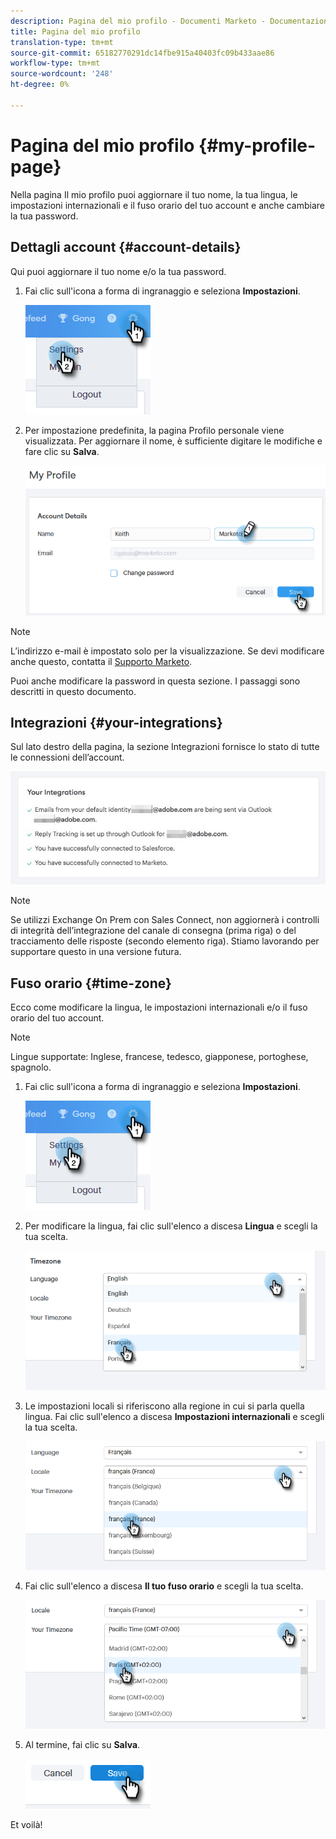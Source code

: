 ```yaml
---
description: Pagina del mio profilo - Documenti Marketo - Documentazione del prodotto
title: Pagina del mio profilo
translation-type: tm+mt
source-git-commit: 65182770291dc14fbe915a40403fc09b433aae86
workflow-type: tm+mt
source-wordcount: '248'
ht-degree: 0%

---
```



# Pagina del mio profilo {#my-profile-page}

Nella pagina Il mio profilo puoi aggiornare il tuo nome, la tua lingua, le impostazioni internazionali e il fuso orario del tuo account e anche cambiare la tua password.

## Dettagli account {#account-details}

Qui puoi aggiornare il tuo nome e/o la tua password.

1. Fai clic sull&#39;icona a forma di ingranaggio e seleziona **Impostazioni**.

   ![](assets/my-profile-page-1.png)

1. Per impostazione predefinita, la pagina Profilo personale viene visualizzata. Per aggiornare il nome, è sufficiente digitare le modifiche e fare clic su **Salva**.

   ![](assets/my-profile-page-2.png)

>[!NOTE]
>
>L’indirizzo e-mail è impostato solo per la visualizzazione. Se devi modificare anche questo, contatta il [Supporto Marketo](https://nation.marketo.com/t5/Support/ct-p/Support).

Puoi anche modificare la password in questa sezione. I passaggi sono descritti in questo documento.

## Integrazioni {#your-integrations}

Sul lato destro della pagina, la sezione Integrazioni fornisce lo stato di tutte le connessioni dell’account.

![](assets/my-profile-page-3.png)

>[!NOTE]
>
>Se utilizzi Exchange On Prem con Sales Connect, non aggiornerà i controlli di integrità dell’integrazione del canale di consegna (prima riga) o del tracciamento delle risposte (secondo elemento riga). Stiamo lavorando per supportare questo in una versione futura.

## Fuso orario {#time-zone}

Ecco come modificare la lingua, le impostazioni internazionali e/o il fuso orario del tuo account.

>[!NOTE]
>
>Lingue supportate: Inglese, francese, tedesco, giapponese, portoghese, spagnolo.

1. Fai clic sull&#39;icona a forma di ingranaggio e seleziona **Impostazioni**.

   ![](assets/my-profile-page-4.png)

1. Per modificare la lingua, fai clic sull&#39;elenco a discesa **Lingua** e scegli la tua scelta.

   ![](assets/my-profile-page-5.png)

1. Le impostazioni locali si riferiscono alla regione in cui si parla quella lingua. Fai clic sull&#39;elenco a discesa **Impostazioni internazionali** e scegli la tua scelta.

   ![](assets/my-profile-page-6.png)

1. Fai clic sull&#39;elenco a discesa **Il tuo fuso orario** e scegli la tua scelta.

   ![](assets/my-profile-page-7.png)

1. Al termine, fai clic su **Salva**.

   ![](assets/my-profile-page-8.png)

Et voilà!
